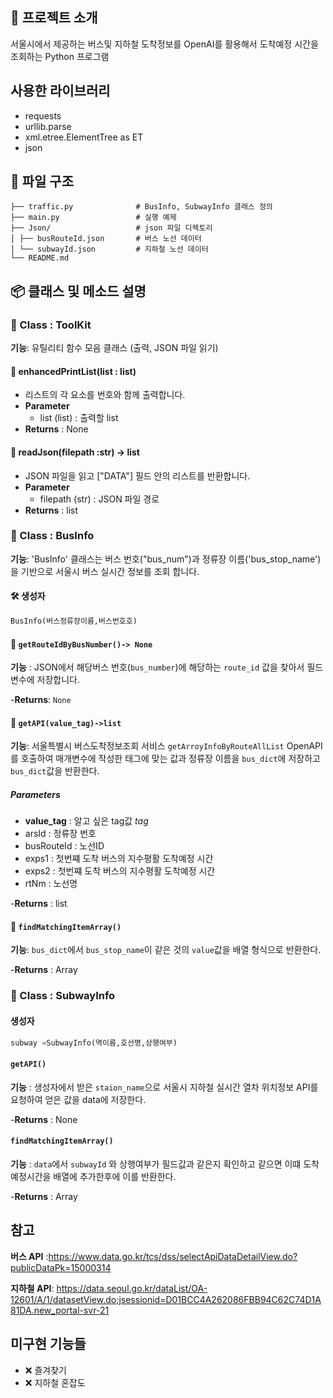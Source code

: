 ## 📘 프로젝트 소개
서울시에서 제공하는 버스및 지하철 도착정보를 OpenAI를 활용해서 도착예정 시간을 조회하는 Python 프로그램
## 사용한 라이브러리
- requests
- urllib.parse
- xml.etree.ElementTree as ET
- json
##  📁 파일 구조
``` 
├── traffic.py              # BusInfo, SubwayInfo 클래스 정의 
├── main.py                 # 실행 예제 
├── Json/                   # json 파일 디렉토리 
│ ├── busRouteId.json       # 버스 노선 데이터 
│ └── subwayId.json         # 지하철 노선 데이터 
└── README.md 
``` 
            
## 📦 클래스 및 메소드 설명

### 🧩 Class : ToolKit

**기능**: 유틸리티 함수 모음 클래스 (출력, JSON 파일 읽기)

#### 🔸 enhancedPrintList(list : list)
- 리스트의 각 요소를 번호와 함께 출력합니다.
- **Parameter**
    - list (list) : 출력할 list
- **Returns** : None

#### 🔸 readJson(filepath :str) -> list
-  JSON 파일을 읽고 ["DATA"] 필드 안의 리스트를 반환합니다.
- **Parameter**
    - filepath (str) : JSON 파일 경로
- **Returns** : list


### 🧩 Class : BusInfo
**기능**: 'BusInfo' 클래스는 버스 번호("bus_num")과 정류장 이름('bus_stop_name')을 기반으로 서울시 버스 실시간 정보를 조회 합니다.

#### 🛠 생성자
```python
BusInfo(버스정류장이름,버스번호호)
```


#### 🔸 `getRouteIdByBusNumber()-> None`
**기능** : JSON에서 해당버스 번호(`bus_number`)에 해당하는 `route_id` 값을 찾아서 필드 변수에 저장합니다.

-**Returns**: `None`

#### 🔸 `getAPI(value_tag)->list`

**기능**: 서울특별시 버스도착정보조회 서비스 `getArroyInfoByRouteAllList` OpenAPI를 호출하여 매개변수에 작성한 태그에 맞는 값과 정류장 이름을 `bus_dict`에 저장하고 `bus_dict`값을 반환한다.

##### Parameters
- **value_tag** : 알고 싶은 tag값 
*tag*
- arsId : 정류장 번호
- busRouteId : 노선ID
- exps1 : 첫번쨰 도착 버스의 지수평활 도착예정 시간
- exps2 : 첫번쨰 도착 버스의 지수평활 도착예정 시간
- rtNm : 노선명

-**Returns** : list

#### 🔸 `findMatchingItemArray()`

**기능**: `bus_dict`에서 `bus_stop_name`이 같은 것의 `value`값을 배열 형식으로 반환한다.

-**Returns** : Array

### 🧩 Class : SubwayInfo

#### 생성자
```python
subway =SubwayInfo(역이름,호선명,상행여부)
```
#### `getAPI()`

**기능**  : 생성자에서 받은 `staion_name`으로 서울시 지하철 실시간 열차 위치정보 API를 요청하여 얻은 값을 data에 저장한다.

-**Returns** : None

#### `findMatchingItemArray()`

**기능**  : `data`에서 `subwayId` 와 상행여부가 필드값과 같은지 확인하고 같으면 이떄 도착 예정시간을 배열에 추가한후에 이를 반환한다.

-**Returns** : Array

## 참고
**버스 API** :https://www.data.go.kr/tcs/dss/selectApiDataDetailView.do?publicDataPk=15000314

**지하철 API**: https://data.seoul.go.kr/dataList/OA-12601/A/1/datasetView.do;jsessionid=D01BCC4A262086FBB94C62C74D1A81DA.new_portal-svr-21

## 미구현 기능들
- ❌ 즐겨찾기 
- ❌ 지하철 혼잡도








